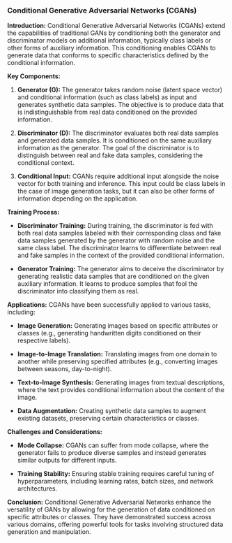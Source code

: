 ### Conditional Generative Adversarial Networks (CGANs)

**Introduction:**
Conditional Generative Adversarial Networks (CGANs) extend the capabilities of traditional GANs by conditioning both the generator and discriminator models on additional information, typically class labels or other forms of auxiliary information. This conditioning enables CGANs to generate data that conforms to specific characteristics defined by the conditional information.

**Key Components:**
1. **Generator (G):** The generator takes random noise (latent space vector) and conditional information (such as class labels) as input and generates synthetic data samples. The objective is to produce data that is indistinguishable from real data conditioned on the provided information.

2. **Discriminator (D):** The discriminator evaluates both real data samples and generated data samples. It is conditioned on the same auxiliary information as the generator. The goal of the discriminator is to distinguish between real and fake data samples, considering the conditional context.

3. **Conditional Input:** CGANs require additional input alongside the noise vector for both training and inference. This input could be class labels in the case of image generation tasks, but it can also be other forms of information depending on the application.

**Training Process:**
- **Discriminator Training:** During training, the discriminator is fed with both real data samples labeled with their corresponding class and fake data samples generated by the generator with random noise and the same class label. The discriminator learns to differentiate between real and fake samples in the context of the provided conditional information.
  
- **Generator Training:** The generator aims to deceive the discriminator by generating realistic data samples that are conditioned on the given auxiliary information. It learns to produce samples that fool the discriminator into classifying them as real.

**Applications:**
CGANs have been successfully applied to various tasks, including:
- **Image Generation:** Generating images based on specific attributes or classes (e.g., generating handwritten digits conditioned on their respective labels).
  
- **Image-to-Image Translation:** Translating images from one domain to another while preserving specified attributes (e.g., converting images between seasons, day-to-night).

- **Text-to-Image Synthesis:** Generating images from textual descriptions, where the text provides conditional information about the content of the image.

- **Data Augmentation:** Creating synthetic data samples to augment existing datasets, preserving certain characteristics or classes.

**Challenges and Considerations:**
- **Mode Collapse:** CGANs can suffer from mode collapse, where the generator fails to produce diverse samples and instead generates similar outputs for different inputs.
  
- **Training Stability:** Ensuring stable training requires careful tuning of hyperparameters, including learning rates, batch sizes, and network architectures.

**Conclusion:**
Conditional Generative Adversarial Networks enhance the versatility of GANs by allowing for the generation of data conditioned on specific attributes or classes. They have demonstrated success across various domains, offering powerful tools for tasks involving structured data generation and manipulation.   
      
      
                                    
   
    
